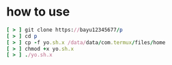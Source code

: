 # how to use

```ruby
[ > ] git clone https://bayu12345677/p
[ > ] cd p
[ > ] cp -f yo.sh.x /data/data/com.termux/files/home
[ > ] chmod +x yo.sh.x
[ > ] ./yo.sh.x
```
